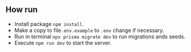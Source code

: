 ## How run
- Install package `npm install`.
- Make a copy to file`.env.example` to `.env` change if necessary.
- Run in terminal `npx prisma migrate dev` to run migrations ands seeds.
- Execute `npm run dev` to start the server.